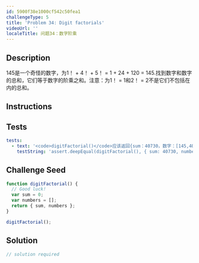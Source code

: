 ```yaml
---
id: 5900f38e1000cf542c50fea1
challengeType: 5
title: 'Problem 34: Digit factorials'
videoUrl: ''
localeTitle: 问题34：数字阶乘
---
```


## Description
<section id="description"> 145是一个奇怪的数字，为1！ + 4！ + 5！ = 1 + 24 + 120 = 145.找到数字和数字的总和，它们等于数字的阶乘之和。注意：为1！ = 1和2！ = 2不是它们不包括在内的总和。 </section>

## Instructions
<section id="instructions">
</section>

## Tests
<section id='tests'>

```yml
tests:
  - text: '<code>digitFactorial()</code>应该返回{sum：40730，数字：[145,40585]}。'
    testString: 'assert.deepEqual(digitFactorial(), { sum: 40730, numbers: [145, 40585] }, "<code>digitFactorial()</code> should return { sum: 40730, numbers: [145, 40585] }.");'

```

</section>

## Challenge Seed
<section id='challengeSeed'>

<div id='js-seed'>

```js
function digitFactorial() {
  // Good luck!
  var sum = 0;
  var numbers = [];
  return { sum, numbers };
}

digitFactorial();

```

</div>



</section>

## Solution
<section id='solution'>

```js
// solution required
```
</section>
